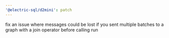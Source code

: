 ```yaml
---
'@electric-sql/d2mini': patch
---
```


fix an issue where messages could be lost if you sent multiple batches to a graph with a join operator before calling run
